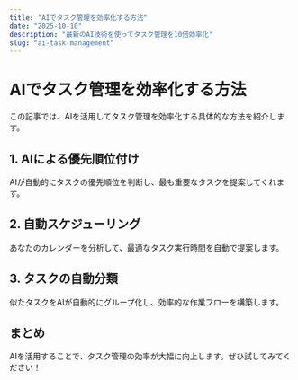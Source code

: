 ```yaml
---
title: "AIでタスク管理を効率化する方法"
date: "2025-10-10"
description: "最新のAI技術を使ってタスク管理を10倍効率化"
slug: "ai-task-management"
---
```


# AIでタスク管理を効率化する方法

この記事では、AIを活用してタスク管理を効率化する具体的な方法を紹介します。

## 1. AIによる優先順位付け

AIが自動的にタスクの優先順位を判断し、最も重要なタスクを提案してくれます。

## 2. 自動スケジューリング

あなたのカレンダーを分析して、最適なタスク実行時間を自動で提案します。

## 3. タスクの自動分類

似たタスクをAIが自動的にグループ化し、効率的な作業フローを構築します。

## まとめ

AIを活用することで、タスク管理の効率が大幅に向上します。ぜひ試してみてください！
